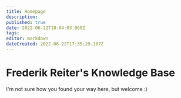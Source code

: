 ```yaml
---
title: Homepage
description: 
published: true
date: 2022-06-22T18:04:03.060Z
tags: 
editor: markdown
dateCreated: 2022-06-22T17:35:29.187Z
---
```


# Frederik Reiter's Knowledge Base

I'm not sure how you found your way here, but welcome :)

